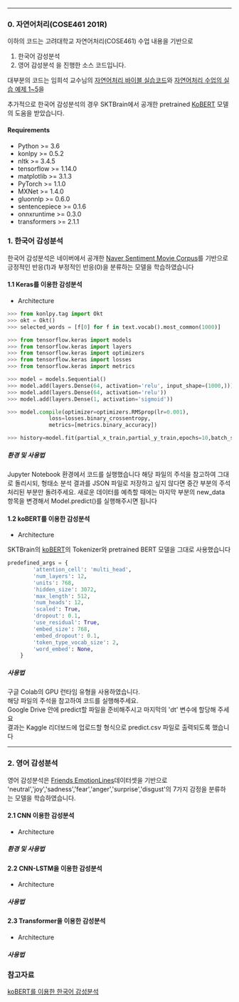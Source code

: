 

<!-- @import "[TOC]" {cmd="toc" depthFrom=1 depthTo=6 orderedList=false} -->

<!-- code_chunk_output -->
---
### 0. 자연어처리(COSE461 201R)

이하의 코드는 고려대학교 자연어처리(COSE461) 수업 내용을 기반으로
1. 한국어 감성분석
2. 영어 감성분석
을 진행한 소스 코드입니다.

대부분의 코드는 임희석 교수님의 [자연어처리 바이블 실습코드](https://github.com/nlpai-lab/nlp-bible-code)와
[자연어처리 수업의 실습 예제 1~5](https://github.com/Parkchanjun/KU-NLP-2020-1)을 

추가적으로
한국어 감성분석의 경우 SKTBrain에서 공개한 pretrained [KoBERT](https://github.com/SKTBrain/KoBERT) 모델의 도움을 받았습니다.

#### Requirements

* Python >= 3.6
* konlpy >= 0.5.2
* nltk >= 3.4.5
* tensorflow >= 1.14.0
* matplotlib >= 3.1.3
* PyTorch >= 1.1.0
* MXNet >= 1.4.0
* gluonnlp >= 0.6.0
* sentencepiece >= 0.1.6
* onnxruntime >= 0.3.0
* transformers >= 2.1.1

### 1. 한국어 감성분석
한국어 감성분석은 네이버에서 공개한 [Naver Sentiment Movie Corpus](https://github.com/e9t/nsmc)를 기반으로
긍정적인 반응(1)과 부정적인 반응(0)을 분류하는 모델을 학습하였습니다

#### 1.1 Keras를 이용한 감성분석

* Architecture

```python
>>> from konlpy.tag import Okt
>>> okt = Okt()
>>> selected_words = [f[0] for f in text.vocab().most_common(1000)] 

>>> from tensorflow.keras import models
>>> from tensorflow.keras import layers
>>> from tensorflow.keras import optimizers
>>> from tensorflow.keras import losses
>>> from tensorflow.keras import metrics

>>> model = models.Sequential()
>>> model.add(layers.Dense(64, activation='relu', input_shape=(1000,)))
>>> model.add(layers.Dense(64, activation='relu'))
>>> model.add(layers.Dense(1, activation='sigmoid'))

>>> model.compile(optimizer=optimizers.RMSprop(lr=0.001),
             loss=losses.binary_crossentropy,
             metrics=[metrics.binary_accuracy])

>>> history=model.fit(partial_x_train,partial_y_train,epochs=10,batch_size=512,validation_data=(x_val,y_val))
```

##### 환경 및 사용법
Jupyter Notebook 환경에서 코드를 실행했습니다
해당 파일의 주석을 참고하여 그대로 돌리시되, 형태소 분석 결과를 JSON 파일로 저장하고 싶지 않다면 중간 부분의 주석 처리된 부분만 돌려주세요.
새로운 데이터를 예측할 때에는 마지막 부분의 new_data 항목을 변경해서 Model.predict()를 실행해주시면 됩니다

#### 1.2 koBERT를 이용한 감성분석

* Architecture

SKTBrain의 [koBERT](https://github.com/SKTBrain/KoBERT)의 Tokenizer와 pretrained BERT 모델을 그대로 사용했습니다
```python
predefined_args = {
        'attention_cell': 'multi_head',
        'num_layers': 12,
        'units': 768,
        'hidden_size': 3072,
        'max_length': 512,
        'num_heads': 12,
        'scaled': True,
        'dropout': 0.1,
        'use_residual': True,
        'embed_size': 768,
        'embed_dropout': 0.1,
        'token_type_vocab_size': 2,
        'word_embed': None,
    }
```

##### 사용법
구글 Colab의 GPU 런타임 유형을 사용하였습니다.  
해당 파일의 주석을 참고하여 코드를 실행해주세요.  
Google Drive 안에 predict할 파일을 준비해주시고 마지막의 'dt' 변수에 할당해 주세요  
결과는 Kaggle 리더보드에 업로드할 형식으로 predict.csv 파일로 출력되도록 했습니다  

----
### 2. 영어 감성분석
영어 감성분석은  [Friends EmotionLines](http://doraemon.iis.sinica.edu.tw/emotionlines/download.html)데이터셋을 기반으로
'neutral','joy','sadness','fear','anger','surprise','disgust'의 7가지 감정을 분류하는 모델을 학습하였습니다. 

#### 2.1 CNN 이용한 감성분석

* Architecture


##### 환경 및 사용법



#### 2.2 CNN-LSTM을 이용한 감성분석

* Architecture



##### 사용법




#### 2.3 Transformer을 이용한 감성분석

* Architecture




##### 사용법




### 참고자료

[koBERT를 이용한 한국어 감성분석](https://github.com/SKTBrain/KoBERT/blob/master/scripts/NSMC/naver_review_classifications_gluon_kobert.ipynb)
